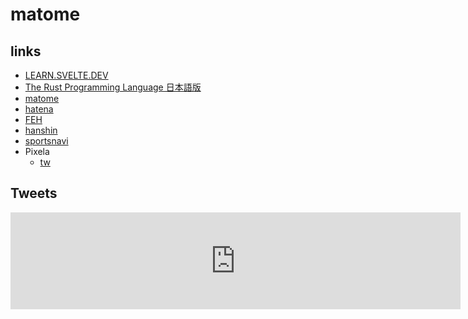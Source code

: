 # matome

## links

- [LEARN.SVELTE.DEV](https://learn.svelte.jp/tutorial/tweens)
- [The Rust Programming Language 日本語版](https://doc.rust-jp.rs/book-ja/)
- [matome](https://twitter.com/euro_s/lists/matome)
- [hatena](https://b.hatena.ne.jp)
- [FEH](https://twitter.com/FE_Heroes_JP)
- [hanshin](https://twitter.com/hanshintigersjp)
- [sportsnavi](https://baseball.yahoo.co.jp/npb)
- Pixela
  - [tw](https://pixe.la/v1/users/euro/graphs/twitter.html)

## Tweets  
<iframe src="https://pixe.la/v1/users/euro/graphs/twitter.html?mode=simple" height="155" width="720" frameborder="0"></iframe>
